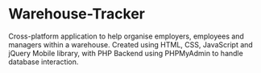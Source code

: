 # Warehouse-Tracker
Cross-platform application to help organise employers, employees and managers within a warehouse.
Created using HTML, CSS, JavaScript and jQuery Mobile library, with PHP Backend using PHPMyAdmin to handle database interaction.
